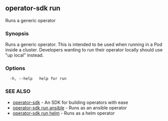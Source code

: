 ## operator-sdk run

Runs a generic operator

### Synopsis

Runs a generic operator. This is intended to be used when running
in a Pod inside a cluster. Developers wanting to run their operator locally
should use "up local" instead.

### Options

```
  -h, --help   help for run
```

### SEE ALSO

* [operator-sdk](operator-sdk.md)	 - An SDK for building operators with ease
* [operator-sdk run ansible](operator-sdk_run_ansible.md)	 - Runs as an ansible operator
* [operator-sdk run helm](operator-sdk_run_helm.md)	 - Runs as a helm operator

